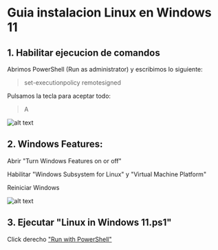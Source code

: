 # Guia instalacion Linux en Windows 11
## 1. Habilitar ejecucion de comandos

Abrimos PowerShell (Run as administrator) y escribimos lo siguiente:
>set-executionpolicy remotesigned

Pulsamos la tecla para aceptar todo:
>A

![alt text](https://github.com/ibaicolegio/FStudenVitoria/blob/main/1.Linux%20in%20Windows%2011/Habilitar%20comandos.png)


## 2. Windows Features:

Abrir "Turn Windows Features on or off"

Habilitar "Windows Subsystem for Linux" y "Virtual Machine Platform"

Reiniciar Windows

![alt text](https://github.com/ibaicolegio/FStudenVitoria/blob/main/1.Linux%20in%20Windows%2011/Windows%20Features.png)


## 3. Ejecutar "Linux in Windows 11.ps1"

Click derecho ["Run with PowerShell"](https://github.com/ibaicolegio/FStudenVitoria/blob/main/1.Linux%20in%20Windows%2011/Linux%20in%20Windows%2011.ps1)


